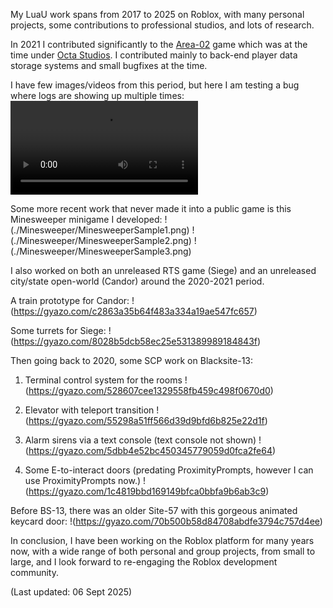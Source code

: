 My LuaU work spans from 2017 to 2025 on Roblox, with many personal projects, some contributions to professional studios, and lots of research.

In 2021 I contributed significantly to the [Area-02](https://www.roblox.com/games/2808131030/NEW-CDC-SCP-Area-02) game which was at the time under [Octa Studios](https://www.roblox.com/communities/7189408/Octa-Studios#!/about). I contributed mainly to back-end player data storage systems and small bugfixes at the time.

I have few images/videos from this period, but here I am testing a bug where logs are showing up multiple times:
![Repeating logs](./f42482c5da823238f290de802e03c86e.mp4)

Some more recent work that never made it into a public game is this Minesweeper minigame I developed:
!(./Minesweeper/MinesweeperSample1.png)
!(./Minesweeper/MinesweeperSample2.png)
!(./Minesweeper/MinesweeperSample3.png)

I also worked on both an unreleased RTS game (Siege) and an unreleased city/state open-world (Candor) around the 2020-2021 period.

A train prototype for Candor:
!(https://gyazo.com/c2863a35b64f483a334a19ae547fc657)

Some turrets for Siege:
!(https://gyazo.com/8028b5dcb58ec25e531389989184843f)

Then going back to 2020, some SCP work on Blacksite-13:

1. Terminal control system for the rooms
!(https://gyazo.com/528607cee1329558fb459c498f0670d0)

2. Elevator with teleport transition
!(https://gyazo.com/55298a51ff566d39d9bfd6b825e22d1f)

3. Alarm sirens via a text console (text console not shown)
!(https://gyazo.com/5dbb4e52bc450345779059d0fca2fe64)

4. Some E-to-interact doors (predating ProximityPrompts, however I can use ProximityPrompts now.)
!(https://gyazo.com/1c4819bbd169149bfca0bbfa9b6ab3c9)

Before BS-13, there was an older Site-57 with this gorgeous animated keycard door:
!(https://gyazo.com/70b500b58d84708abdfe3794c757d4ee)

In conclusion, I have been working on the Roblox platform for many years now, with a wide range of both personal and group projects, from small to large, and I look forward to re-engaging the Roblox development community.

(Last updated: 06 Sept 2025)